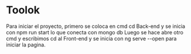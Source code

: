 # Toolok
Para iniciar el proyecto, primero se coloca en cmd cd Back-end y se inicia con npm run start lo que conecta con mongo db
Luego se hace abre otro cmd y escribimos cd al Front-end y se inicia con ng serve --open para iniciar la pagina.
